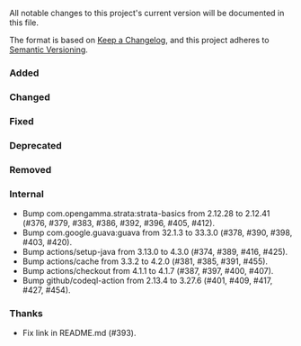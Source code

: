 All notable changes to this project's current version will be documented in this file.

The format is based on [Keep a Changelog](https://keepachangelog.com/en/1.0.0/), and this project adheres
to [Semantic Versioning](https://semver.org/spec/v2.0.0.html).

### Added

### Changed

### Fixed

### Deprecated

### Removed

### Internal

- Bump com.opengamma.strata:strata-basics from 2.12.28 to 2.12.41 (#376, #379, #383, #386, #392, #396, #405, #412).
- Bump com.google.guava:guava from 32.1.3 to 33.3.0 (#378, #390, #398, #403, #420).
- Bump actions/setup-java from 3.13.0 to 4.3.0 (#374, #389, #416, #425).
- Bump actions/cache from 3.3.2 to 4.2.0 (#381, #385, #391, #455).
- Bump actions/checkout from 4.1.1 to 4.1.7 (#387, #397, #400, #407).
- Bump github/codeql-action from 2.13.4 to 3.27.6 (#401, #409, #417, #427, #454).

### Thanks

- Fix link in README.md (#393).
